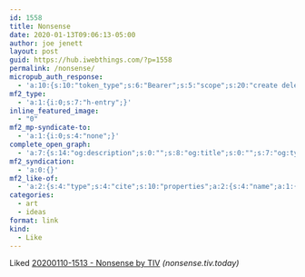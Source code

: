 ```yaml
---
id: 1558
title: Nonsense
date: 2020-01-13T09:06:13-05:00
author: joe jenett
layout: post
guid: https://hub.iwebthings.com/?p=1558
permalink: /nonsense/
micropub_auth_response:
  - 'a:10:{s:10:"token_type";s:6:"Bearer";s:5:"scope";s:20:"create delete update";s:2:"me";s:27:"https://hub.iwebthings.com/";s:9:"issued_by";s:54:"https://hub.iwebthings.com/wp-json/indieauth/1.0/token";s:9:"client_id";s:20:"https://omnibear.com";s:11:"client_name";s:8:"Omnibear";s:11:"client_icon";s:29:"https://omnibear.com/logo.svg";s:9:"issued_at";i:1578867269;s:4:"user";i:1;s:13:"last_accessed";i:1578923929;}'
mf2_type:
  - 'a:1:{i:0;s:7:"h-entry";}'
inline_featured_image:
  - "0"
mf2_mp-syndicate-to:
  - 'a:1:{i:0;s:4:"none";}'
complete_open_graph:
  - 'a:7:{s:14:"og:description";s:0:"";s:8:"og:title";s:0:"";s:7:"og:type";s:0:"";s:12:"twitter:card";s:7:"summary";s:15:"twitter:creator";s:0:"";s:19:"twitter:description";s:0:"";s:8:"og:image";s:0:"";}'
mf2_syndication:
  - 'a:0:{}'
mf2_like-of:
  - 'a:2:{s:4:"type";s:4:"cite";s:10:"properties";a:2:{s:4:"name";a:1:{i:0;s:31:"20200110-1513 - Nonsense by TIV";}s:3:"url";a:1:{i:0;s:40:"https://nonsense.tiv.today/20200110-1513";}}}'
categories:
  - art
  - ideas
format: link
kind:
  - Like
---
```

Liked [20200110-1513 - Nonsense by TIV](https://nonsense.tiv.today/20200110-1513) _(nonsense.tiv.today)_

